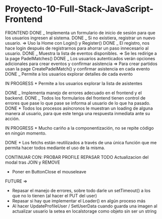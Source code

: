 # Proyecto-10-Full-Stack-JavaScript-Frontend

FRONTEND
DONE _ Implementa un formulario de inicio de sesión para que los usuarios ingresen al sistema.
DONE _ Si no existiera, registrar un nuevo usuario.
=> Uso la Home con Login() y Register()
DONE _ El registro, nos hace login después de registrarnos para ahorrar un paso innecesario al usuario.
DONE _ Muestra la lista de eventos disponibles.
=> Se les redirige a la page PadelMatches()
DONE _ Los usuarios autenticados verán opciones adicionales para crear eventos y confirmar asistencia
=> Para crear partidos usan la page CreatePadelMatch() y confirmar asistencia en cada evento
DONE _ Permite a los usuarios explorar detalles de cada evento

IN PROGRESS \* Permite a los usuarios explorar la lista de asistentes

DONE _ Implementa manejo de errores adecuado en el frontend y el backend.
DONE _ Todos los formularios del frontend tienen control de errores que pase lo que pase se informa al usuario de lo que ha pasado.
DONE \* Todos los procesos asíncronos le muestran un loading de alguna manera al usuario, para que este tenga una respuesta inmediata ante su acción.

IN PROGRESS \* Mucho cariño a la componentización, no se repite código en ningún momento.

DONE \* Los fetchs están reutilizados a través de una única función que me permita hacer todos mediante el uso de la misma.

CONTINUAR CON:
PROBAR PROFILE
REPASAR TODO
Actualizacion del modal tras JOIN y REMOVE
- Poner en ButtonClose el mouseleave

FUTURE =>

-   Repasar el manejo de errores, sobre todo darle un setTimeout() a los que no lo tienen (al hacer el PUT del user)
-   Repasar si hay que implementar el Loader() en algún proceso más
-   Al hacer UpdateProfileUser / SetUserData cuando guarda una imagen al actualizar usuario la setea en localstorage como objeto sin ser un string
